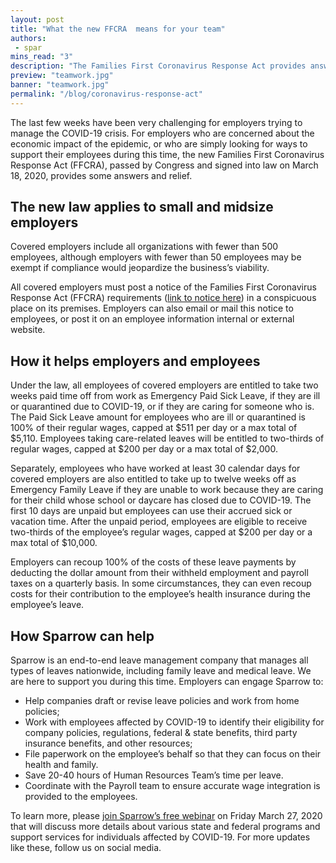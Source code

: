 ```yaml
---
layout: post
title: "What the new FFCRA  means for your team"
authors:
 - spar
mins_read: "3"
description: "The Families First Coronavirus Response Act provides answers & relief"
preview: "teamwork.jpg"
banner: "teamwork.jpg"
permalink: "/blog/coronavirus-response-act"
---
```


The last few weeks have been very challenging for employers trying to manage the COVID-19 crisis. For employers who are concerned about the economic impact of the epidemic, or who are simply looking for ways to support their employees during this time, the new Families First Coronavirus Response Act (FFCRA), passed by Congress and signed into law on March 18, 2020, provides some answers and relief.

## The new law applies to small and midsize employers

Covered employers include all organizations with fewer than 500 employees, although employers with fewer than 50 employees may be exempt if compliance would jeopardize the business’s viability.

All covered employers must post a notice of the Families First Coronavirus Response Act (FFCRA) requirements ([link to notice here](https://www.dol.gov/sites/dolgov/files/WHD/posters/FFCRA_Poster_WH1422_Non-Federal.pdf)) in a conspicuous place on its premises. Employers can also email or mail this notice to employees, or post it on an employee information internal or external website.

## How it helps employers and employees

Under the law, all employees of covered employers are entitled to take two weeks paid time off from work as Emergency Paid Sick Leave, if they are ill or quarantined due to COVID-19, or if they are caring for someone who is. The Paid Sick Leave amount for employees who are ill or quarantined is 100% of their regular wages, capped at $511 per day or a max total of $5,110. Employees taking care-related leaves will be entitled to two-thirds of regular wages, capped at $200 per day or a max total of $2,000.

Separately, employees who have worked at least 30 calendar days for covered employers are also entitled to take up to twelve weeks off as Emergency Family Leave if they are unable to work because they are caring for their child whose school or daycare has closed due to COVID-19. The first 10 days are unpaid but employees can use their accrued sick or vacation time. After the unpaid period, employees are eligible to receive two-thirds of the employee’s regular wages, capped at $200 per day or a max total of $10,000.

Employers can recoup 100% of the costs of these leave payments by deducting the dollar amount from their withheld employment and payroll taxes on a quarterly basis. In some circumstances, they can even recoup costs for their contribution to the employee’s health insurance during the employee’s leave.

## How Sparrow can help
Sparrow is an end-to-end leave management company that manages all types of leaves nationwide, including family leave and medical leave. We are here to support you during this time. Employers can engage Sparrow to:

* Help companies draft or revise leave policies and work from home policies;
* Work with employees affected by COVID-19 to identify their eligibility for company policies, regulations, federal & state benefits, third party insurance benefits, and other resources;
* File paperwork on the employee’s behalf so that they can focus on their health and family.
* Save 20-40 hours of Human Resources Team’s time per leave. 
* Coordinate with the Payroll team to ensure accurate wage integration is provided to the employees.

To learn more, please [join Sparrow’s free webinar](https://www.eventbrite.com/e/caring-for-your-team-in-the-covid-19-pandemic-tickets-100346814022) on Friday March 27, 2020 that will discuss more details about various state and federal programs and support services for individuals affected by COVID-19. For more updates like these, follow us on social media.  
